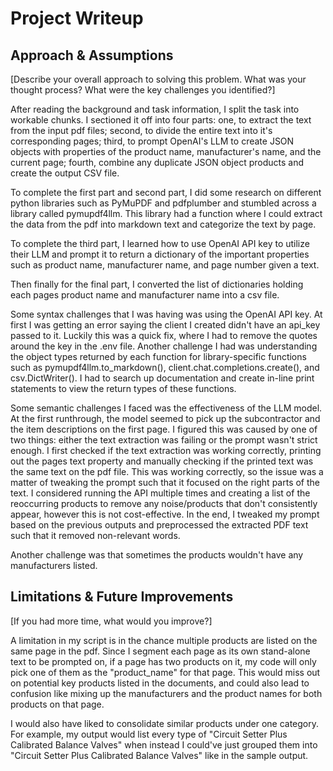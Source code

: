 # Project Writeup

## Approach & Assumptions

[Describe your overall approach to solving this problem. What was your thought process? What were the key challenges you identified?]

After reading the background and task information, I split the task into workable chunks. I sectioned it off into four parts: one, to extract the text from the input pdf files; second, to divide the entire text into it's corresponding pages; third, to prompt OpenAI's LLM to create JSON objects with properties of the product name, manufacturer's name, and the current page; fourth, combine any duplicate JSON object products and create the output CSV file.

To complete the first part and second part, I did some research on different python libraries such as PyMuPDF and pdfplumber and stumbled across a library called pymupdf4llm. This library had a function where I could extract the data from the pdf into markdown text and categorize the text by page.

To complete the third part, I learned how to use OpenAI API key to utilize their LLM and prompt it to return a dictionary of the important properties such as product name, manufacturer name, and page number given a text.

Then finally for the final part, I converted the list of dictionaries holding each pages product name and manufacturer name into a csv file.

Some syntax challenges that I was having was using the OpenAI API key. At first I was getting an error saying the client I created didn't have an api_key passed to it. Luckily this was a quick fix, where I had to remove the quotes around the key in the .env file. Another challenge I had was understanding the object types returned by each function for library-specific functions such as pymupdf4llm.to_markdown(), client.chat.completions.create(), and csv.DictWriter(). I had to search up documentation and create in-line print statements to view the return types of these functions.

Some semantic challenges I faced was the effectiveness of the LLM model. At the first runthrough, the model seemed to pick up the subcontractor and the item descriptions on the first page. I figured this was caused by one of two things: either the text extraction was failing or the prompt wasn't strict enough. I first checked if the text extraction was working correctly, printing out the pages text property and manually checking if the printed text was the same text on the pdf file. This was working correctly, so the issue was a matter of tweaking the prompt such that it focused on the right parts of the text. I considered running the API multiple times and creating a list of the reoccurring products to remove any noise/products that don't consistently appear, however this is not cost-effective. In the end, I tweaked my prompt based on the previous outputs and preprocessed the extracted PDF text such that it removed non-relevant words.

Another challenge was that sometimes the products wouldn't have any manufacturers listed.

## Limitations & Future Improvements

[If you had more time, what would you improve?]

A limitation in my script is in the chance multiple products are listed on the same page in the pdf. Since I segment each page as its own stand-alone text to be prompted on, if a page has two products on it, my code will only pick one of them as the "product_name" for that page. This would miss out on potential key products listed in the documents, and could also lead to confusion like mixing up the manufacturers and the product names for both products on that page.

I would also have liked to consolidate similar products under one category. For example, my output would list every type of "Circuit Setter Plus Calibrated Balance Valves" when instead I could've just grouped them into "Circuit Setter Plus Calibrated Balance Valves" like in the sample output.
